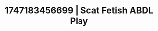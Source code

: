 ---
categories:
- Wet lips
- Ass worship
- Erotic voice acting
- Gagging sounds
- Hog tying
image: /assets/images/1747183456699.jpg
layout: post
seo:
  description: Featured content with artistic ABDL Play, Scat Fetish. HD images available.
  keywords: ABDL Play, Scat Fetish
  og_image: /assets/images/1747183456699.jpg
  schema_type: VisualArtwork
tags:
- ABDL Play
- Scat Fetish
- '#1747183456699'
title: 1747183456699 | Scat Fetish ABDL Play
---